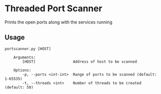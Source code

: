 # Threaded Port Scanner
Prints the open ports along with the services running

## Usage
```
portscanner.py [HOST]

    Arguments:
        [HOST]                 Address of host to be scanned
    
    Options:
        -p, --ports <int-int>  Range of ports to be scanned (default: 1-65535)
        -t, --threads <int>    Number of threads to be created (default: 50)
```
